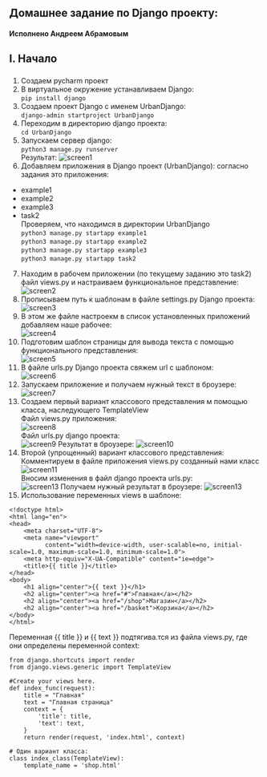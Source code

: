 ## Домашнее задание по Django проекту:

#### Исполнено Андреем Абрамовым

##  I. Начало
### 
1. Создаем pycharm проект
2. В виртуальное окружение устанавливаем Django:  
```pip install django```
3. Создаем проект Django с именем UrbanDjango:   
```django-admin startproject UrbanDjango``` 
4. Переходим в директорию django проекта:  
```cd UrbanDjango```
5. Запускаем сервер django:  
```python3 manage.py runserver```  
Результат:
![screen1](screens/runserver.png)  
6. Добавляем приложения в Django проект (UrbanDjango): согласно задания это приложения:
- example1
- example2
- example3
- task2  
Проверяем, что находимся в директории UrbanDjango  
```python3 manage.py startapp example1```  
```python3 manage.py startapp example2```  
```python3 manage.py startapp example3```  
```python3 manage.py startapp task2```  
7. Находим в рабочем приложении (по текущему заданию это task2) файл views.py
и настраиваем функциональное представление:  
![screen2](screens/function_view.png)  
8. Прописываем путь к шаблонам в файле settings.py Django проекта:  
![screen3](screens/Templates_path.png)  
9. В этом же файле настроекм в список установленных приложений добавляем наше рабочее:  
![screen4](screens/Installed_apps.png)  
10. Подготовим шаблон страницы для вывода текста с помощью функционального представления:  
![screen5](screens/template_func.png)  
11. В файле urls.py Django проекта свяжем url с шаблоном:  
![screen6](screens/path_func.png)  
12. Запускаем приложение и получаем нужный текст в броузере:  
![screen7](screens/res_func.png)  
13. Создаем первый вариант классового представления м помощью класса, наследующего TemplateView  
Файл views.py приложения:  
![screen8](screens/view_class.png)  
Файл urls.py django проекта:  
![screen9](screens/url_class.png)
Результат в броузере:
![screen10](screens/res_class.png)
14. Второй (упрощенный) вариант классового представления:  
Комментируем в файле приложения views.py созданный нами класс
![screen11](screens/view_class_comment.png)  
Вносим изменения в файл django проекта urls.py:  
![screen13](screens/url_class_light.png)
Получаем нужный результат в броузере:
![screen13](screens/res_class_light.png)
15. Использование переменных views в шаблоне:
```commandline
<!doctype html>
<html lang="en">
<head>
    <meta charset="UTF-8">
    <meta name="viewport"
          content="width=device-width, user-scalable=no, initial-scale=1.0, maximum-scale=1.0, minimum-scale=1.0">
    <meta http-equiv="X-UA-Compatible" content="ie=edge">
    <title>{{ title }}</title>
</head>
<body>
    <h1 align="center">{{ text }}</h1>
    <h2 align="center"><a href="#">Главная</a></h2>
    <h2 align="center"><a href="/shop">Магазин</a></h2>
    <h2 align="center"><a href="/basket">Корзина</a></h2>
</body>
</html>
```
Переменная {{ title }}  и {{ text }} подтягива.тся из файла views.py, где они определены переменной context:
```commandline
from django.shortcuts import render
from django.views.generic import TemplateView

#Create your views here.
def index_func(request):
    title = "Главная"
    text = "Главная страница"
    context = {
        'title': title,
        'text': text,
    }
    return render(request, 'index.html', context)

# Один вариант класса:
class index_class(TemplateView):
    template_name = 'shop.html'
```



